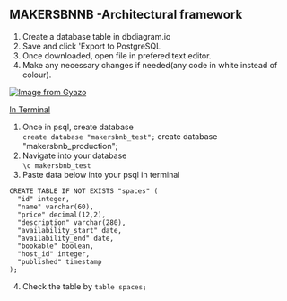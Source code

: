 ## MAKERSBNNB -Architectural framework

1. Create a database table in dbdiagram.io
2. Save and click 'Export to PostgreSQL
3. Once downloaded, open file in prefered text editor.
4. Make any necessary changes if needed(any code in white instead of colour).

[![Image from Gyazo](https://i.gyazo.com/925eea442d11aad74a266184c043d4ca.png)](https://gyazo.com/925eea442d11aad74a266184c043d4ca)

<u>In Terminal</u>

1. Once in psql, create database <br>
`create database "makersbnb_test";`
create database "makersbnb_production"; <br>
2. Navigate into your database <br>
`\c makersbnb_test`
3. Paste data below into your psql in terminal
```
CREATE TABLE IF NOT EXISTS "spaces" (
  "id" integer,
  "name" varchar(60),
  "price" decimal(12,2),
  "description" varchar(280),
  "availability_start" date,
  "availability_end" date,
  "bookable" boolean,
  "host_id" integer,
  "published" timestamp
);
```

4. Check the table by
`table spaces;`
